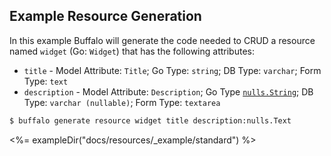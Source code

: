 ## Example Resource Generation

In this example Buffalo will generate the code needed to CRUD a resource named `widget` (Go: `Widget`) that has the following attributes:

* `title` - Model Attribute: `Title`; Go Type: `string`; DB Type: `varchar`; Form Type: `text`
* `description` - Model Attribute: `Description`; Go Type [`nulls.String`](https://godoc.org/github.com/gobuffalo/pop/nulls#String); DB Type: `varchar (nullable)`; Form Type: `textarea`

```bash
$ buffalo generate resource widget title description:nulls.Text
```

<%= exampleDir("docs/resources/_example/standard") %>

